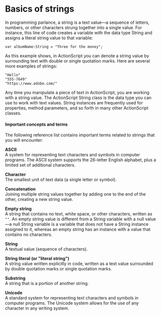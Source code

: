 # Basics of strings

In programming parlance, a string is a text value—a sequence of letters,
numbers, or other characters strung together into a single value. For instance,
this line of code creates a variable with the data type String and assigns a
literal string value to that variable:

    var albumName:String = "Three for the money";

As this example shows, in ActionScript you can denote a string value by
surrounding text with double or single quotation marks. Here are several more
examples of strings:

    "Hello"
    "555-7649"
    "https://www.adobe.com/"

Any time you manipulate a piece of text in ActionScript, you are working with a
string value. The ActionScript String class is the data type you can use to work
with text values. String instances are frequently used for properties, method
parameters, and so forth in many other ActionScript classes.

#### Important concepts and terms

The following reference list contains important terms related to strings that
you will encounter:

**ASCII**  
A system for representing text characters and symbols in computer programs. The
ASCII system supports the 26-letter English alphabet, plus a limited set of
additional characters.

**Character**  
The smallest unit of text data (a single letter or symbol).

**Concatenation**  
Joining multiple string values together by adding one to the end of the other,
creating a new string value.

**Empty string**  
A string that contains no text, white space, or other characters, written as
`""`. An empty string value is different from a String variable with a null
value—a null String variable is a variable that does not have a String instance
assigned to it, whereas an empty string has an instance with a value that
contains no characters.

**String**  
A textual value (sequence of characters).

**String literal (or "literal string")**  
A string value written explicitly in code, written as a text value surrounded by
double quotation marks or single quotation marks.

**Substring**  
A string that is a portion of another string.

**Unicode**  
A standard system for representing text characters and symbols in computer
programs. The Unicode system allows for the use of any character in any writing
system.
